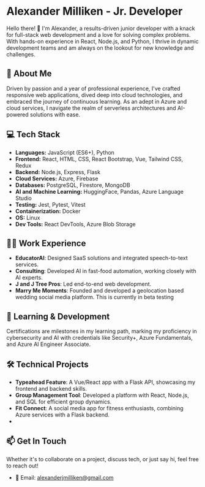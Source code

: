 # Alexander Milliken - Jr. Developer

Hello there! 👋 I'm Alexander, a results-driven junior developer with a knack for full-stack web development and a love for solving complex problems. With hands-on experience in React, Node.js, and Python, I thrive in dynamic development teams and am always on the lookout for new knowledge and challenges.

## 🚀 About Me

Driven by passion and a year of professional experience, I've crafted responsive web applications, dived deep into cloud technologies, and embraced the journey of continuous learning. As an adept in Azure and cloud services, I navigate the realm of serverless architectures and AI-powered solutions with ease.

## 💻 Tech Stack

- **Languages:** JavaScript (ES6+), Python
- **Frontend:** React, HTML, CSS, React Bootstrap, Vue, Tailwind CSS, Redux
- **Backend:** Node.js, Express, Flask
- **Cloud Services:** Azure, Firebase
- **Databases:** PostgreSQL, Firestore, MongoDB
- **AI and Machine Learning:** HuggingFace, Pandas, Azure Language Studio
- **Testing:** Jest, Pytest, Vitest
- **Containerization:** Docker
- **OS:** Linux
- **Dev Tools:** React DevTools, Azure Blob Storage

## 👨‍💻 Work Experience

- **EducatorAI**: Designed SaaS solutions and integrated speech-to-text services.
- **Consulting**: Developed AI in fast-food automation, working closely with AI experts.
- **J and J Tree Pros**: Led end-to-end web development.
- **Marry Me Moments**: Founded and developed a geolocation based wedding social media platform. This is currently in beta testing

## 🌱 Learning & Development

Certifications are milestones in my learning path, marking my proficiency in cybersecurity and AI with credentials like Security+, Azure Fundamentals, and Azure AI Engineer Associate.

## 🛠 Technical Projects

- **Typeahead Feature**: A Vue/React app with a Flask API, showcasing my frontend and backend skills.
- **Group Management Tool**: Developed a platform with React, Node.js, and SQL for efficient group dynamics.
- **Fit Connect**: A social media app for fitness enthusiasts, combining Azure services with a Flask backend.
- 
## 📫 Get In Touch

Whether it's to collaborate on a project, discuss tech, or just say hi, feel free to reach out!

- 📧 Email: alexanderjmilliken@gmail.com
